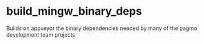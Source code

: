 # build_mingw_binary_deps
Builds on appveyor the binary dependencies needed by many of the pagmo development team projects
